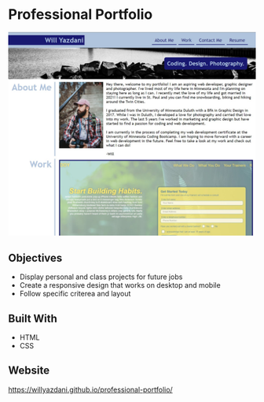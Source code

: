 # Professional Portfolio

![site-screenshot](./assets/images/pf-screenshot.jpg)

## Objectives

- Display personal and class projects for future jobs
- Create a responsive design that works on desktop and mobile
- Follow specific criterea and layout

## Built With

- HTML
- CSS

## Website

https://willyazdani.github.io/professional-portfolio/
